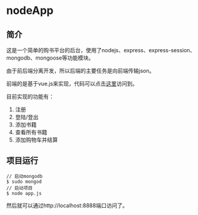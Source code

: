 # nodeApp

## 简介

这是一个简单的购书平台的后台，使用了nodejs、express、express-session、mongodb、mongoose等功能模块。

由于前后端分离开发，所以后端的主要任务是向前端传输json。

前端的是基于vue.js来实现，代码可以点击[这里](http://xwjgo.github.io)访问到。

目前实现的功能有：

1. 注册
2. 登陆/登出
3. 添加书籍
4. 查看所有书籍
5. 添加购物车并结算

## 项目运行

```
// 启动mongodb
$ sudo mongod
// 启动项目
$ node app.js
```
然后就可以通过http://localhost:8888端口访问了。
